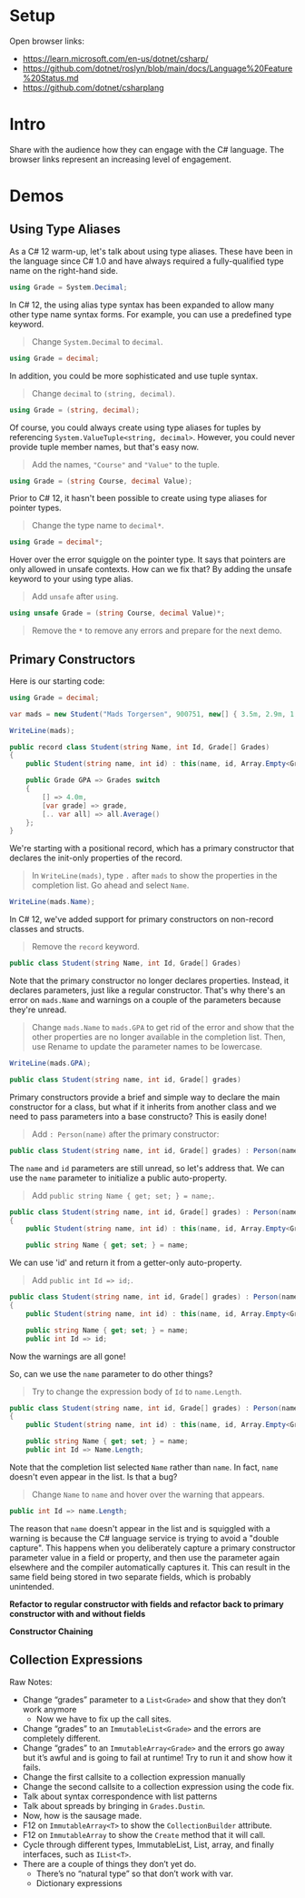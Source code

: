 # Setup

Open browser links:

* https://learn.microsoft.com/en-us/dotnet/csharp/
* https://github.com/dotnet/roslyn/blob/main/docs/Language%20Feature%20Status.md
* https://github.com/dotnet/csharplang

# Intro

Share with the audience how they can engage with the C# language. The browser links represent an increasing level of engagement.

# Demos

## Using Type Aliases

As a C# 12 warm-up, let's talk about using type aliases. These have been in the language since C# 1.0 and have always required a fully-qualified type name on the right-hand side.

```C#
using Grade = System.Decimal;
```

In C# 12, the using alias type syntax has been expanded to allow many other type name syntax forms. For example, you can use a predefined type keyword.

> Change `System.Decimal` to `decimal`.

```C#
using Grade = decimal;
```

In addition, you could be more sophisticated and use tuple syntax. 

> Change `decimal` to `(string, decimal)`.

```C#
using Grade = (string, decimal);
```

Of course, you could always create using type aliases for tuples by referencing `System.ValueTuple<string, decimal>`. However, you could never provide tuple member names, but that's easy now.

> Add the names, `"Course"` and `"Value"` to the tuple.

```C#
using Grade = (string Course, decimal Value);
```

Prior to C# 12, it hasn't been possible to create using type aliases for pointer types.

> Change the type name to `decimal*`.

```C#
using Grade = decimal*;
```

Hover over the error squiggle on the pointer type. It says that pointers are only allowed in unsafe contexts. How can we fix that? By adding the unsafe keyword to your using type alias.

> Add `unsafe` after `using`.

```C#
using unsafe Grade = (string Course, decimal Value)*;
```

> Remove the `*` to remove any errors and prepare for the next demo.

## Primary Constructors

Here is our starting code:

```C#
using Grade = decimal;

var mads = new Student("Mads Torgersen", 900751, new[] { 3.5m, 2.9m, 1.8m });

WriteLine(mads);

public record class Student(string Name, int Id, Grade[] Grades)
{
    public Student(string name, int id) : this(name, id, Array.Empty<Grade>()) { }

    public Grade GPA => Grades switch
    {
        [] => 4.0m,
        [var grade] => grade,
        [.. var all] => all.Average()
    };
}
```

We're starting with a positional record, which has a primary constructor that declares the init-only properties of the record.

> In `WriteLine(mads)`, type `.` after `mads` to show the properties in the completion list. Go ahead and select `Name`.

```C#
WriteLine(mads.Name);
```

In C# 12, we've added support for primary constructors on non-record classes and structs.

> Remove the `record` keyword.

```C#
public class Student(string Name, int Id, Grade[] Grades)
```

Note that the primary constructor no longer declares properties. Instead, it declares parameters, just like a regular constructor. That's why there's an error on `mads.Name` and warnings on a couple of the parameters because they're unread.

> Change `mads.Name` to `mads.GPA` to get rid of the error and show that the other properties are no longer available in the completion list. Then, use Rename to update the parameter names to be lowercase.

```C#
WriteLine(mads.GPA);

public class Student(string name, int id, Grade[] grades)
```

Primary constructors provide a brief and simple way to declare the main constructor for a class, but what if it inherits from another class and we need to pass parameters into a base constructo? This is easily done!

> Add `: Person(name)` after the primary constructor:

```C#
public class Student(string name, int id, Grade[] grades) : Person(name)
```

The `name` and `id` parameters are still unread, so let's address that. We can use the `name` parameter to initialize a public auto-property.

> Add `public string Name { get; set; } = name;`.

```C#
public class Student(string name, int id, Grade[] grades) : Person(name)
{
    public Student(string name, int id) : this(name, id, Array.Empty<Grade>()) { }

    public string Name { get; set; } = name;
```

We can use 'id' and return it from a getter-only auto-property.

> Add `public int Id => id;`.

```C#
public class Student(string name, int id, Grade[] grades) : Person(name)
{
    public Student(string name, int id) : this(name, id, Array.Empty<Grade>()) { }

    public string Name { get; set; } = name;
    public int Id => id;
```

Now the warnings are all gone!

So, can we use the `name` parameter to do other things?

> Try to change the expression body of `Id` to `name.Length`.


```C#
public class Student(string name, int id, Grade[] grades) : Person(name)
{
    public Student(string name, int id) : this(name, id, Array.Empty<Grade>()) { }

    public string Name { get; set; } = name;
    public int Id => Name.Length;
```

Note that the completion list selected `Name` rather than `name`. In fact, `name` doesn't even appear in the list. Is that a bug?

> Change `Name` to `name` and hover over the warning that appears.

```C#
public int Id => name.Length;
```

The reason that `name` doesn't appear in the list and is squiggled with a warning is because the C# language service is trying to avoid a "double capture". This happens when you deliberately capture a primary constructor parameter value in a field or property, and then use the parameter again elsewhere and the compiler automatically captures it. This can result in the same field being stored in two separate fields, which is probably unintended.

**Refactor to regular constructor with fields and refactor back to primary constructor with and without fields**

**Constructor Chaining**

## Collection Expressions

Raw Notes:

- Change “grades” parameter to a `List<Grade>` and show that they don’t work anymore
    - Now we have to fix up the call sites.
- Change “grades” to an `ImmutableList<Grade>` and the errors are completely different.
- Change “grades” to an `ImmutableArray<Grade>` and the errors go away but it’s awful and is going to fail at runtime! Try to run it and show how it fails.
- Change the first callsite to a collection expression manually
- Change the second callsite to a collection expression using the code fix.
- Talk about syntax correspondence with list patterns
- Talk about spreads by bringing in `Grades.Dustin`.
- Now, how is the sausage made.
- F12 on `ImmutableArray<T>` to show the `CollectionBuilder` attribute.
- F12 on `ImmutableArray` to show the `Create` method that it will call.
- Cycle through different types, ImmutableList, List, array, and finally interfaces, such as `IList<T>`.
- There are a couple of things they don’t yet do.
    - There’s no “natural type” so that don’t work with var.
    - Dictionary expressions